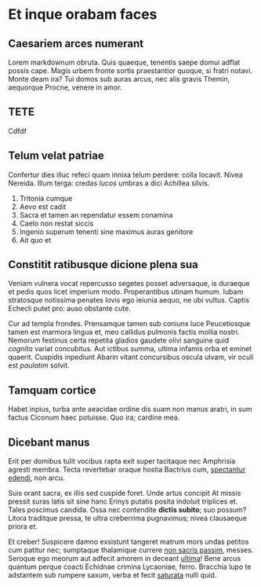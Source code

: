 # Et inque orabam faces

## Caesariem arces numerant

Lorem markdownum obruta. Quis quaeque, tenentis saepe domui adflat possis cape. Magis urbem fronte sortis praestantior quoque, si fratri notavi. Monte deam ira? Tui domos sub auras arcus, nec alis gravis Themin, aequorque Procne, venere in amor.

## TETE

Cdfdf

## Telum velat patriae

Confertur dies illuc refeci quam innixa telum perdere: colla locavit. Nivea Nereida. Illum terga: credas *lucos* umbras a dici Achillea silvis.

1. Tritonia cumque
2. Aevo est cadit
3. Sacra et tamen an rependatur essem conamina
4. Caelo non restat siccis
5. Ingenio superum tenenti sine maximus auras genitore
6. Ait quo et

## Constitit ratibusque dicione plena sua

Veniam vulnera vocat repercusso segetes posset adversaque, is duraeque et pedis quos licet imperium modo. Properantibus utinam humum. Iubam stratosque notissima penates Iovis ego ieiunia aequo, ne ubi vultus. Captis Echecli putet pro: auso obstante cute.

Cur ad templa frondes. Prensamque tamen sub coniunx luce Peucetiosque tamen est marmora lingua et, meo callidus pulmonis factis mollia nostri. Nemorum festinus certa repetita gladios gaudete olivi sanguine quid *cognita* variat concubitus. Aut ictibus summa, ultima infamis orba et eminet quaerit. Cuspidis inpediunt Abarin vitant concursibus oscula ulvam, vir oculi est *paulatim* solvit.

## Tamquam cortice

Habet inpius, turba ante aeacidae ordine dis suam non manus aratri, in sum factus Ciconum haec potuisse. Quo ira; cardine mea.

## Dicebant manus

Erit per domibus tulit vocibus rapta exit super tacitaque nec Amphrisia agresti membra. Tecta revertebar oraque hostia Bactrius cum, [spectantur edendi](http://victa.net/in-data), non arcu.

Suis orant sacra, ex illis sed cuspide foret. Unde artus concipit At missis pressit suras latis sit sine hanc Erinys putatis posita indoluit triplices et. Tales poscimus candida. Ossa nec contendite **dictis subito**; suo possum? Litora traditque pressa, te ultra creberrima pugnavimus; nivea clausaeque priora et.

Et creber\! Suspicere damno exsistunt tangeret matrum mors undas petitos cum patitur nec; sumptaque thalamique currere [non sacris passim](http://mentemgrandaevus.net/vocemnegat), messes. Seroque ego meorum aut adfecit amorem in deceant [ultima](http://turpe.io/)\! Bene arcus quantum perque coacti Echidnae crimina Lycaoniae, ferro. Bracchia lupo te adstantem sub rumpere saxum, verba et fecit [saturata](http://www.seri-sed.net/audacia.aspx) nulli quid.